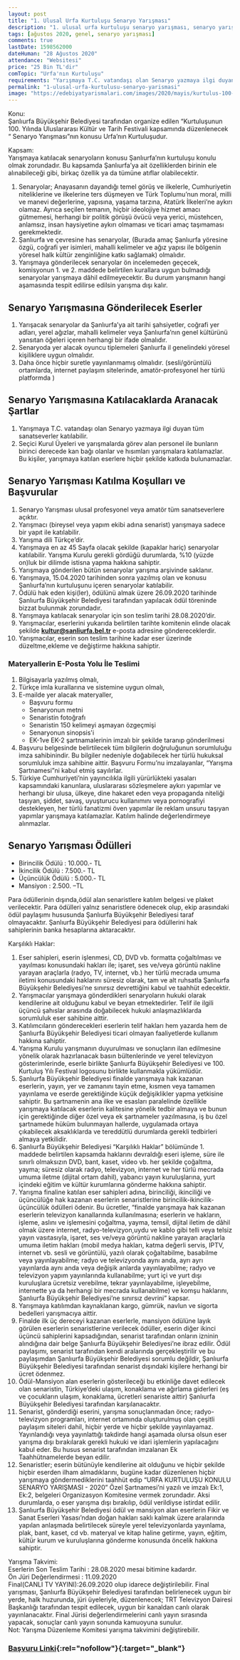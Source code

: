 ```yaml
---
layout: post
title: "1. Ulusal Urfa Kurtuluşu Senaryo Yarışması"
description: "1. ulusal urfa kurtuluşu senaryo yarışması, senaryo yarışmaları 2020"
tags: [ağustos 2020, genel, senaryo yarışması]
comments: true
lastDate: 1598562000    
dateHuman: "28 Ağustos 2020"
attendance: "Websitesi"
price: "25 Bin TL'dir"
comTopic: "Urfa'nın Kurtuluşu"
requirements: "Yarışmaya T.C. vatandaşı olan Senaryo yazmaya ilgi duyan tüm sanatseverler katılabilir."
permalink: "1-ulusal-urfa-kurtulusu-senaryo-yarismasi"
image: "https://edebiyatyarismalari.com/images/2020/mayis/kurtulus-100-yil-senaryo-yarismasi.jpg"
---
```


Konu:  
Şanlıurfa Büyükşehir Belediyesi tarafından organize edilen “Kurtuluşunun 100. Yılında Uluslararası Kültür ve Tarih Festivali kapsamında düzenlenecek “ Senaryo Yarışması”nın konusu Urfa’nın Kurtuluşudur.

Kapsam:  
Yarışmaya katılacak senaryoların konusu Şanlıurfa’nın kurtuluşu konulu olmak zorundadır. Bu kapsamda Şanlıurfa’ya ait özelliklerden birinin ele alınabileceği gibi, birkaç özellik ya da tümüne atıflar olabilecektir.
1. Senaryolar; Anayasanın dayandığı temel görüş ve ilkelerle, Cumhuriyetin niteliklerine ve ilkelerine ters düşmeyen ve Türk Toplumu’nun moral, milli ve
manevi değerlerine, yapısına, yaşama tarzına, Atatürk İlkeleri’ne aykırı olamaz. Ayrıca seçilen temanın, hiçbir ideolojiye hizmet amacı gütmemesi, herhangi bir
politik görüşü övücü veya yerici, müstehcen, anlamsız, insan haysiyetine aykırı olmaması ve ticari amaç taşımaması gerekmektedir.
2. Şanlıurfa ve çevresine has senaryolar, (Burada amaç Şanlıurfa yöresine özgü, coğrafi yer isimleri, mahalli kelimeler ve ağız yapısı ile bölgenin yöresel halk
kültür zenginliğine katkı sağlamak) olmalıdır. 
3. Yarışmaya gönderilecek senaryolar ön incelemeden geçecek, komisyonun 1. ve 2. maddede belirtilen kurallara uygun bulmadığı senaryolar yarışmaya dâhil
edilmeyecektir. Bu durum yarışmanın hangi aşamasında tespit edilirse edilsin yarışma dışı kalır.

## Senaryo Yarışmasına Gönderilecek Eserler
1. Yarışacak senaryolar da Şanlıurfa’ya ait tarihi şahsiyetler, coğrafi yer adları, yerel ağızlar, mahalli kelimeler veya Şanlıurfa’nın genel kültürünü yansıtan öğeleri içeren herhangi bir ifade olmalıdır.
2. Senaryoda yer alacak oyuncu tiplemeleri Şanlıurfa il genelindeki yöresel kişiliklere uygun olmalıdır.
3. Daha önce hiçbir suretle yayınlanmamış olmalıdır. (sesli/görüntülü ortamlarda, internet paylaşım sitelerinde, amatör-profesyonel her türlü platformda )

## Senaryo Yarışmasına Katılacaklarda Aranacak Şartlar
1) Yarışmaya T.C. vatandaşı olan Senaryo yazmaya ilgi duyan tüm sanatseverler katılabilir.
2) Seçici Kurul Üyeleri ve yarışmalarda görev alan personel ile bunların birinci derecede kan bağı olanlar ve hısımları yarışmalara katılamazlar. Bu kişiler,
yarışmaya katılan eserlere hiçbir şekilde katkıda bulunamazlar.

## Senaryo Yarışması Katılma Koşulları ve Başvurular
1. Senaryo Yarışması ulusal profesyonel veya amatör tüm sanatseverlere açıktır.
2. Yarışmacı (bireysel veya yapım ekibi adına senarist) yarışmaya sadece bir yapıt ile katılabilir.
3. Yarışma dili Türkçe’dir.
4. Yarışmaya en az 45 Sayfa olacak şekilde (kapaklar hariç) senaryolar katılabilir. Yarışma Kurulu gerekli gördüğü durumlarda, %10 (yüzde on)luk bir dilimde istisna yapma hakkına sahiptir.
5. Yarışmaya gönderilen bütün senaryolar yarışma arşivinde saklanır.
6. Yarışmaya, 15.04.2020 tarihinden sonra yazılmış olan ve konusu Şanlıurfa’nın kurtuluşunu içeren senaryolar katılabilir.
7. Ödülü hak eden kişi(ler), ödülünü almak üzere 26.09.2020 tarihinde Şanlıurfa Büyükşehir Belediyesi tarafından yapılacak ödül töreninde bizzat bulunmak
zorundadır.
8. Yarışmaya katılacak senaryolar için son teslim tarihi 28.08.2020’dir.
9. Yarışmacılar, eserlerini yukarıda belirtilen tarihte komitenin elinde olacak şekilde **kultur@sanliurfa.bel.tr** e-posta adresine göndereceklerdir.
10. Yarışmacılar, eserin son teslim tarihine kadar eser üzerinde düzeltme,ekleme ve değiştirme hakkına sahiptir.

### Materyallerin E-Posta Yolu İle Teslimi
1. Bilgisayarla yazılmış olmalı,
2. Türkçe imla kurallarına ve sistemine uygun olmalı,
3. E-mailde yer alacak materyaller,
    - Başvuru formu
    - Senaryonun metni
    - Senaristin fotoğrafı
    - Senaristin 150 kelimeyi aşmayan özgeçmişi
    - Senaryonun sinopsis'i
    - EK-1ve EK-2 şartnamalerinin imzalı bir şekilde taranıp gönderilmesi
4. Başvuru belgesinde belirtilecek tüm bilgilerin doğruluğunun sorumluluğu imza sahibinindir. Bu bilgiler nedeniyle doğabilecek her türlü hukuksal sorumluluk imza sahibine aittir. Başvuru Formu’nu imzalayanlar, “Yarışma Şartnamesi”ni kabul etmiş sayılırlar.
5. Türkiye Cumhuriyeti’nin yayıncılıkla ilgili yürürlükteki yasaları kapsamındaki kanunlara, uluslararası sözleşmelere aykırı yapımlar ve herhangi bir ulusa, ülkeye, dine hakaret eden veya propaganda niteliği taşıyan, şiddet, savaş, uyuşturucu kullanımını veya pornografiyi destekleyen, her türlü fanatizmi öven yapımlar ile reklam unsuru taşıyan yapımlar yarışmaya katılamazlar. Katılım halinde değerlendirmeye alınmazlar.

## Senaryo Yarışması Ödülleri
- Birincilik Ödülü : 10.000.- TL
- İkincilik Ödülü : 7.500.- TL
- Üçüncülük Ödülü : 5.000.- TL
- Mansiyon : 2.500. –TL

Para ödüllerinin dışında,ödül alan senaristlere katılım belgesi ve plaket verilecektir. Para ödülleri yalnız senaristlere ödenecek olup, ekip arasındaki ödül paylaşımı hususunda Şanlıurfa Büyükşehir Belediyesi taraf olmayacaktır. Şanlıurfa Büyükşehir Belediyesi para ödüllerini hak sahiplerinin banka hesaplarına aktaracaktır.

Karşılıklı Haklar:  
1. Eser sahipleri, eserin işlenmesi, CD, DVD vb. formatta çoğaltılması ve yayılması konusundaki hakları ile; işaret, ses ve/veya görüntü nakline yarayan araçlarla (radyo, TV, internet, vb.) her türlü mecrada umuma iletimi konusundaki haklarını süresiz olarak, tam ve alt ruhsatla Şanlıurfa Büyükşehir Belediyesi’ne sınırsız devrettiğini kabul ve taahhüt edecektir.
2. Yarışmacılar yarışmaya gönderdikleri senaryoların hukuki olarak kendilerine ait olduğunu kabul ve beyan etmektedirler. Telif ile ilgili üçüncü şahıslar arasında doğabilecek hukuki anlaşmazlıklarda sorumluluk eser sahibine aittir.
3. Katılımcıların gönderecekleri eserlerin telif hakları hem yazarda hem de Şanlıurfa Büyükşehir Belediyesi ticari olmayan faaliyetlerde kullanım hakkına
sahiptir.
4. Yarışma Kurulu yarışmanın duyurulması ve sonuçların ilan edilmesine yönelik olarak hazırlanacak basın bültenlerinde ve yerel televizyon gösterimlerinde, eserle birlikte Şanlıurfa Büyükşehir Belediyesi ve 100. Kurtuluş Yılı Festival logosunu birlikte kullanmakla yükümlüdür.
5. Şanlıurfa Büyükşehir Belediyesi finalde yarışmaya hak kazanan eserlerin, yayın, yer ve zamanını tayin etme, kısmen veya tamamen yayınlama ve eserde
gerektiğinde küçük değişiklikler yapma yetkisine sahiptir. Bu şartnamenin ana ilke ve esasları paralelinde özellikle yarışmaya katılacak eserlerin kalitesine
yönelik tedbir almaya ve bunun için gerektiğinde diğer özel veya ek şartnameler yazılmasına, iş bu özel şartnamede hüküm bulunmayan hallerde, uygulamada
ortaya çıkabilecek aksaklıklarda ve tereddütlü durumlarda gerekli tedbirleri almaya yetkilidir.
6. Şanlıurfa Büyükşehir Belediyesi “Karşılıklı Haklar” bölümünde 1. maddede belirtilen kapsamda haklarını devraldığı eseri işleme, süre ile sınırlı olmaksızın
DVD, bant, kaset, video vb. her şekilde çoğaltma, yayma; süresiz olarak radyo, televizyon, internet ve her türlü mecrada umuma iletme (dijital ortam dahil), 
yabancı yayın kuruluşlarına, yurt içindeki eğitim ve kültür kurumlarına gönderme hakkına sahiptir.
7. Yarışma finaline katılan eser sahipleri adına, birinciliği, ikinciliği ve üçüncülüğe hak kazanan eserlerin senaristlerine birincilik-ikincilik-üçüncülük ödülleri ödenir. Bu ücretler, “finalde yarışmaya hak kazanan eserlerin televizyon kanallarında kullanılmasına; eserlerin ve hakların, işleme, aslını ve işlemesini çoğaltma, yayma, temsil, dijital iletim de dâhil olmak üzere internet, radyo-televizyon,uydu ve kablo gibi telli veya telsiz yayın vasıtasıyla, işaret, ses ve/veya görüntü nakline yarayan araçlarla umuma iletim hakları (mobil medya hakları, katma değerli servis, IPTV, internet vb. sesli ve görüntülü, yazılı olarak çoğaltabilme, basabilme veya yayınlayabilme; radyo ve televizyonda aynı anda, ayrı ayrı yayınlarda aynı anda veya değişik anlarda yayınlayabilme; radyo ve televizyon yapım yayınlarında kullanabilme; yurt içi ve yurt dışı kuruluşlara ücretsiz verebilme, tekrar yayınlayabilme, işleyebilme, internette ya da herhangi bir mecrada kullanabilme) ve komşu haklarını, Şanlıurfa Büyükşehir Belediyesi’ne sınırsız devrini” kapsar.
8. Yarışmaya katılımdan kaynaklanan kargo, gümrük, navlun ve sigorta bedelleri yarışmacıya aittir.
9. Finalde ilk üç dereceyi kazanan eserlerle, mansiyon ödülüne layık görülen eserlerin senaristlerine verilecek ödüller, eserin diğer ikinci üçüncü sahiplerini
kapsadığından, senarist tarafından onların izninin alındığına dair belge Şanlıurfa Büyükşehir Belediyesi’ne ibraz edilir. Ödül paylaşımı, senarist tarafından kendi aralarında gerçekleştirilir ve bu paylaşımdan Şanlıurfa Büyükşehir Belediyesi sorumlu değildir, Şanlıurfa Büyükşehir Belediyesi tarafından senarist dışındaki kişilere herhangi bir ücret ödenmez.
10. Ödül-Mansiyon alan eserlerin gösterileceği bu etkinliğe davet edilecek olan senaristin, Türkiye’deki ulaşım, konaklama ve ağırlama giderleri (eş ve çocukların ulaşım, konaklama, ücretleri senariste aittir) Şanlıurfa Büyükşehir Belediyesi tarafından karşılanacaktır.
11. Senarist, gönderdiği eserini, yarışma sonuçlanmadan önce; radyo-televizyon programları, internet ortamında oluşturulmuş olan çeşitli paylaşım siteleri dahil, hiçbir yerde ve hiçbir şekilde yayınlayamaz. Yayınlandığı veya yayınlattığı takdirde hangi aşamada olursa olsun eser yarışma dışı bırakılarak gerekli hukuki ve idari işlemlerin yapılacağını kabul eder. Bu husus senarist tarafından imzalanan Ek Taahhütnamelerde beyan edilir.
12. Senaristler; eserin bütünüyle kendilerine ait olduğunu ve hiçbir şekilde hiçbir eserden ilham almadıklarını, bugüne kadar düzenlenen hiçbir yarışmaya
göndermediklerini taahhüt edip “URFA KURTULUŞU KONULU SENARYO YARIŞMASI - 2020” Özel Şartnamesi’ni yazılı ve imzalı Ek:1, Ek:2, belgeleri Organizasyon Komitesine vermek zorundadır. Aksi durumlarda, o eser yarışma dışı bırakılıp, ödül verildiyse istirdat edilir.
13. Şanlıurfa Büyükşehir Belediyesi ödül ve mansiyon alan eserlerin Fikir ve Sanat Eserleri Yasası’ndan doğan hakları saklı kalmak üzere aralarında yapılan
anlaşmada belirtilecek süreyle yerel televizyonlarda yayınlama, plak, bant, kaset, cd vb. materyal ve kitap haline getirme, yayın, eğitim, kültür kurum ve
kuruluşlarına gönderme konusunda öncelik hakkına sahiptir.

Yarışma Takvimi:  
Eserlerin Son Teslim Tarihi : 28.08.2020 mesai bitimine kadardır.  
Ön Jüri Değerlendirmesi : 11.09.2020  
Final(CANLI TV YAYINI):26.09.2020 olup idarece değiştirilebilir. Final yarışması, Şanlıurfa Büyükşehir Belediyesi tarafından belirlenecek uygun bir yerde, halk huzurunda, jüri üyeleriyle, düzenlenecek; TRT Televizyon Dairesi Başkanlığı tarafından tespit edilecek, uygun bir kanaldan canlı olarak yayınlanacaktır. Final Jürisi değerlendirmelerini canlı yayın sırasında yapacak, sonuçlar canlı yayın sonunda kamuoyuna sunulur.  
Not: Yarışma Düzenleme Komitesi yarışma takvimini değiştirebilir.  

### [Başvuru Linki](https://app.sanliurfa.bel.tr/yarisma/?ref=edebiyatyarismalari.com){:rel="nofollow"}{:target="_blank"}